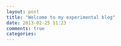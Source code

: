 ```yaml
---
layout: post
title: "Welcome to my experimental blog"
date: 2013-02-25 11:23
comments: true
categories: 
---
```

